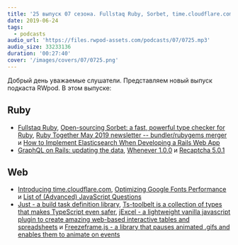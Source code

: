 ```yaml
---
title: '25 выпуск 07 сезона. Fullstaq Ruby, Sorbet, time.cloudflare.com, Just, Ts-toolbelt, jExcel, Freezeframe.js и прочее'
date: 2019-06-24
tags:
  - podcasts
audio_url: 'https://files.rwpod-assets.com/podcasts/07/0725.mp3'
audio_size: 33233136
duration: '00:27:40'
cover: '/images/covers/07/0725.png'
---
```


Добрый день уважаемые слушатели. Представляем новый выпуск подкаста RWpod. В этом выпуске:

## Ruby

- [Fullstaq Ruby](https://fullstaqruby.org/), [Open-sourcing Sorbet: a fast, powerful type checker for Ruby](https://sorbet.org/blog/2019/06/20/open-sourcing-sorbet), [Ruby Together May 2019 newsletter -- bundler/rubygems merger](https://rubytogether.org/news/2019-06-10-may-2019-monthly-update) и [How to Implement Elasticsearch When Developing a Rails Web App](https://www.codica.com/blog/developing-rails-web-app-with-elasticsearch/)
- [GraphQL on Rails: updating the data](https://evilmartians.com/chronicles/graphql-on-rails-2-updating-the-data), [Whenever 1.0.0](https://github.com/javan/whenever/releases/tag/v1.0.0) и [Recaptcha 5.0.1](https://github.com/ambethia/recaptcha/releases/tag/v5.0.1)

## Web

- [Introducing time.cloudflare.com](https://blog.cloudflare.com/secure-time/), [Optimizing Google Fonts Performance](https://www.smashingmagazine.com/2019/06/optimizing-google-fonts-performance/) и [List of (Advanced) JavaScript Questions](https://github.com/lydiahallie/javascript-questions)
- [Just - a build task definition library](https://microsoft.github.io/just/), [Ts-toolbelt is a collection of types that makes TypeScript even safer](https://github.com/pirix-gh/ts-toolbelt), [jExcel - a lightweight vanilla javascript plugin to create amazing web-based interactive tables and spreadsheets](https://github.com/paulhodel/jexcel) и [Freezeframe.js - a library that pauses animated .gifs and enables them to animate on events](https://github.com/ctrl-freaks/freezeframe.js/)
